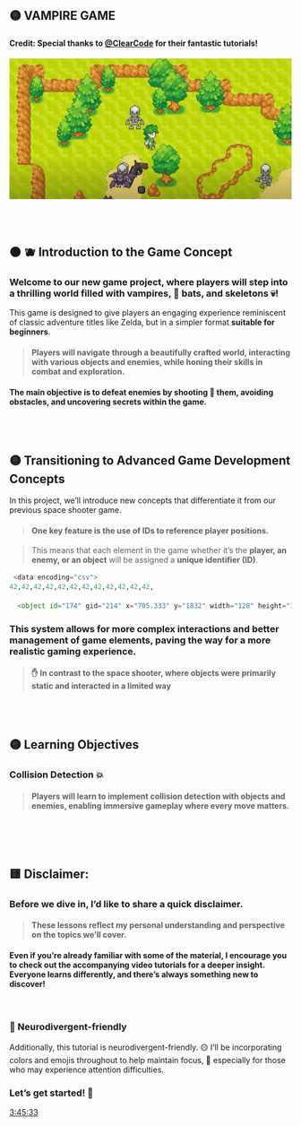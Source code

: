 ## 🟡 VAMPIRE GAME

#### Credit: Special thanks to [@ClearCode](https://www.youtube.com/@ClearCode) for their fantastic tutorials!

[<img src="vampire-shooter-game_intro.gif"/>]()



<br>
<br>


## 🟠 🫐 Introduction to the Game Concept


### Welcome to our new game project, where players will step into a thrilling world filled with vampires, 🦇 bats, and skeletons 💀!

This game is designed to give players an engaging experience reminiscent of classic adventure titles like Zelda, but in a simpler format **suitable for beginners**.

> #### Players will navigate through a beautifully crafted world, interacting with various objects and enemies, while honing their skills in combat and exploration.

#### The main objective is to defeat enemies by shooting 🔫 them, avoiding obstacles, and uncovering secrets within the game.




<br>
<br>


## 🟡  Transitioning to Advanced Game Development Concepts

In this project, we’ll introduce new concepts that differentiate it from our previous space shooter game.

> #### One key feature is the use of IDs to reference player positions.

> This means that each element in the game whether it’s the **player, an enemy, or an object** will be assigned a **unique identifier (ID)**.

```python
 <data encoding="csv">
42,42,42,42,42,42,42,42,42,42,42,42,

  <object id="174" gid="214" x="705.333" y="1832" width="128" height="192"/>
```

### This system allows for more complex interactions and better management of game elements, paving the way for a more realistic gaming experience.

>#### ✋ In contrast to the space shooter, where objects were primarily static and interacted in a limited way

<br>
<br>

## 🟡 Learning Objectives



### Collision Detection 💥

> #### Players will learn to implement collision detection with objects and enemies, enabling immersive gameplay where every move matters.



<br>
<br>
<br>

## 🟨 Disclaimer:

### Before we dive in, I’d like to share a quick disclaimer.

> #### These lessons reflect my personal understanding and perspective on the topics we’ll cover.

#### Even if you’re already familiar with some of the material, I encourage you to check out the accompanying video tutorials for a deeper insight. Everyone learns differently, and there’s always something new to discover!

<br>

### 🌈 Neurodivergent-friendly

Additionally, this tutorial is neurodivergent-friendly.  🟡 I’ll be incorporating colors and emojis throughout to help maintain focus, 🧶 especially for those who may experience attention difficulties.


### Let’s get started! 🚀

[3:45:33](https://youtu.be/8OMghdHP-zs?si=L5k2WCgLFnB46ksn&t=13533)
